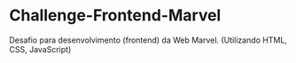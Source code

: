 # Challenge-Frontend-Marvel
Desafio para desenvolvimento (frontend) da Web Marvel. 
(Utilizando  HTML, CSS, JavaScript)
